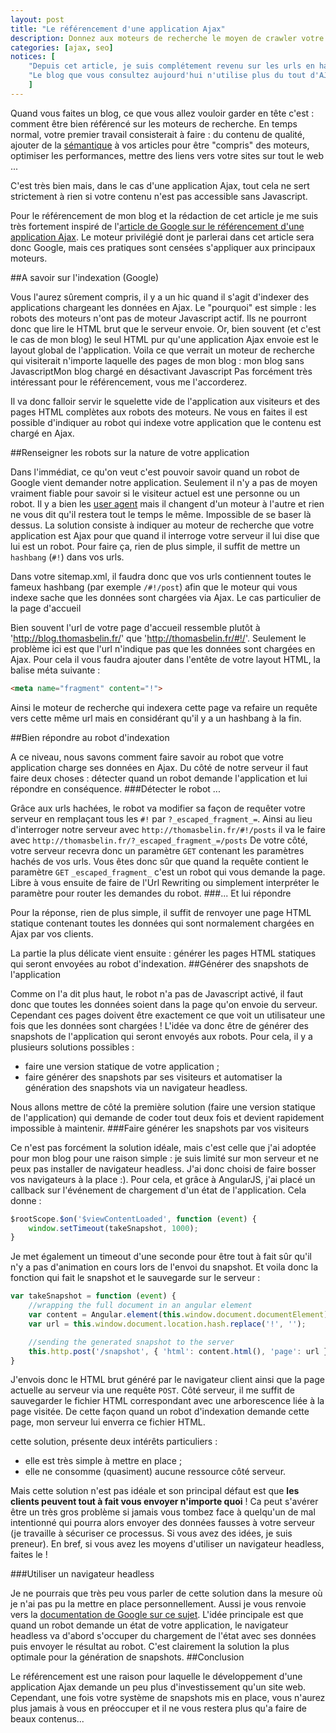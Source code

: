 ```yaml
---
layout: post
title: "Le référencement d'une application Ajax"
description: Donnez aux moteurs de recherche le moyen de crawler votre application ajax
categories: [ajax, seo]
notices: [
    "Depuis cet article, je suis complétement revenu sur les urls en hashbang au profit des urls HTML5. Aujourd'hui, je ne vous conseille pas d'utiliser les hashbang. Pour comprendre pourquoi je vous invite à lire l'article [passer des url hashbang aux urls HTML5](/p/passer-des-urls-hashbang-au-html5-pushstate/).",
    "Le blog que vous consultez aujourd'hui n'utilise plus du tout d'AJAX pour charger son conenu."
    ]
---
```

Quand vous faites un blog, ce que vous allez vouloir garder en tête c'est : comment être bien référencé sur les moteurs de recherche. En temps normal, votre premier travail consisterait à faire : du contenu de qualité, ajouter de la [sémantique](http://googlewebmastercentral.blogspot.fr/2012/07/on-web-semantics.html) à vos articles pour être "compris" des moteurs, optimiser les performances, mettre des liens vers votre sites sur tout le web ...

C'est très bien mais, dans le cas d'une application Ajax, tout cela ne sert strictement à rien si votre contenu n'est pas accessible sans Javascript.

Pour le référencement de mon blog et la rédaction de cet article je me suis très fortement inspiré de l'[article de Google sur le référencement d'une application Ajax](https://developers.google.com/webmasters/ajax-crawling/). Le moteur privilégié dont je parlerai dans cet article sera donc Google, mais ces pratiques sont censées s'appliquer aux principaux moteurs.

##A savoir sur l'indexation (Google)

Vous l'aurez sûrement compris, il y a un hic quand il s'agit d'indexer des applications chargeant les données en Ajax. Le "pourquoi" est simple : les robots des moteurs n'ont pas de moteur Javascript actif. Ils ne pourront donc que lire le HTML brut que le serveur envoie. Or, bien souvent (et c'est le cas de mon blog) le seul HTML pur qu'une application Ajax envoie est le layout global de l'application.
Voila ce que verrait un moteur de recherche qui visiterait n'importe laquelle des pages de mon blog :
mon blog sans JavascriptMon blog chargé en désactivant Javascript
Pas forcément très intéressant pour le référencement, vous me l'accorderez.

Il va donc falloir servir le squelette vide de l'application aux visiteurs et des pages HTML complètes aux robots des moteurs. Ne vous en faites il est possible d'indiquer au robot qui indexe votre application que le contenu est chargé en Ajax.

##Renseigner les robots sur la nature de votre application

Dans l'immédiat, ce qu'on veut c'est pouvoir savoir quand un robot de Google vient demander notre application. Seulement il n'y a pas de moyen vraiment fiable pour savoir si le visiteur actuel est une personne ou un robot. Il y a bien les [user agent](http://fr.wikipedia.org/wiki/User-Agent) mais il changent d'un moteur à l'autre et rien ne vous dit qu'il restera tout le temps le même. Impossible de se baser là dessus.
La solution consiste à indiquer au moteur de recherche que votre application est Ajax pour que quand il interroge votre serveur il lui dise que lui est un robot. Pour faire ça, rien de plus simple, il suffit de mettre un `hashbang` (`#!`) dans vos urls.

Dans votre sitemap.xml, il faudra donc que vos urls contiennent toutes le fameux hashbang (par exemple `/#!/post`) afin que le moteur qui vous indexe sache que les données sont chargées via Ajax.
Le cas particulier de la page d'accueil

Bien souvent l'url de votre page d'accueil ressemble plutôt à 'http://blog.thomasbelin.fr/' que 'http://thomasbelin.fr/#!/'. Seulement le problème ici est que l'url n'indique pas que les données sont chargées en Ajax. Pour cela il vous faudra ajouter dans l'entête de votre layout HTML, la balise méta suivante :

```html
<meta name="fragment" content="!">
```

Ainsi le moteur de recherche qui indexera cette page va refaire un requête vers cette même url mais en considérant qu'il y a un hashbang à la fin.

##Bien répondre au robot d'indexation

A ce niveau, nous savons comment faire savoir au robot que votre application charge ses données en Ajax. Du côté de notre serveur il faut faire deux choses : détecter quand un robot demande l'application et lui répondre en conséquence.
###Détecter le robot ...

Grâce aux urls hachées, le robot va modifier sa façon de requêter votre serveur en remplaçant tous les `#!` par `?_escaped_fragment_=`. Ainsi au lieu d'interroger notre serveur avec `http://thomasbelin.fr/#!/posts` il va le faire avec `http://thomasbelin.fr/?_escaped_fragment_=/posts`
De votre côté, votre serveur recevra donc un paramètre `GET` contenant les paramètres hachés de vos urls. Vous êtes donc sûr que quand la requête contient le paramètre `GET` `_escaped_fragment_` c'est un robot qui vous demande la page. Libre à vous ensuite de faire de l'Url Rewriting ou simplement interpréter le paramètre pour router les demandes du robot.
###... Et lui répondre

Pour la réponse, rien de plus simple, il suffit de renvoyer une page HTML statique contenant toutes les données qui sont normalement chargées en Ajax par vos clients.

La partie la plus délicate vient ensuite : générer les pages HTML statiques qui seront envoyées au robot d'indexation.
##Générer des snapshots de l'application

Comme on l'a dit plus haut, le robot n'a pas de Javascript activé, il faut donc que toutes les données soient dans la page qu'on envoie du serveur. Cependant ces pages doivent être exactement ce que voit un utilisateur une fois que les données sont chargées ! L'idée va donc être de générer des snapshots de l'application qui seront envoyés aux robots. Pour cela, il y a plusieurs solutions possibles :

- faire une version statique de votre application ;
- faire générer des snapshots par ses visiteurs et automatiser la génération des snapshots via un navigateur headless.

Nous allons mettre de côté la première solution (faire une version statique de l'application) qui demande de coder tout deux fois et devient rapidement impossible à maintenir.
###Faire générer les snapshots par vos visiteurs

Ce n'est pas forcément la solution idéale, mais c'est celle que j'ai adoptée pour mon blog pour une raison simple : je suis limité sur mon serveur et ne peux pas installer de navigateur headless. J'ai donc choisi de faire bosser vos navigateurs à la place :).
Pour cela, et grâce à AngularJS, j'ai placé un callback sur l'événement de chargement d'un état de l'application. Cela donne :

```javascript
$rootScope.$on('$viewContentLoaded', function (event) {
    window.setTimeout(takeSnapshot, 1000);
}
```

Je met également un timeout d'une seconde pour être tout à fait sûr qu'il n'y a pas d'animation en cours lors de l'envoi du snapshot. Et voila donc la fonction qui fait le snapshot et le sauvegarde sur le serveur :

```javascript
var takeSnapshot = function (event) {
    //wrapping the full document in an angular element
    var content = Angular.element(this.window.document.documentElement);
    var url = this.window.document.location.hash.replace('!', '');

    //sending the generated snapshot to the server
    this.http.post('/snapshot', { 'html': content.html(), 'page': url });
}
```

J'envois donc le HTML brut généré par le navigateur client ainsi que la page actuelle au serveur via une requête `POST`.
Côté serveur, il me suffit de sauvegarder le fichier HTML correspondant avec une arborescence liée à la page visitée. De cette façon quand un robot d'indexation demande cette page, mon serveur lui enverra ce fichier HTML.

cette solution, présente deux intérêts particuliers :

- elle est très simple à mettre en place ;
- elle ne consomme (quasiment) aucune ressource côté serveur.

Mais cette solution n'est pas idéale et son principal défaut est que **les clients peuvent tout à fait vous envoyer n'importe quoi** ! Ca peut s'avérer être un très gros problème si jamais vous tombez face à quelqu'un de mal intentionné qui pourra alors envoyer des données fausses à votre serveur (je travaille à sécuriser ce processus. Si vous avez des idées, je suis preneur). En bref, si vous avez les moyens d'utiliser un navigateur headless, faites le !

###Utiliser un navigateur headless

Je ne pourrais que très peu vous parler de cette solution dans la mesure où je n'ai pas pu la mettre en place personnellement. Aussi je vous renvoie vers la [documentation de Google sur ce sujet](https://developers.google.com/webmasters/ajax-crawling/docs/html-snapshot). L'idée principale est que quand un robot demande un état de votre application, le navigateur headless va d'abord s'occuper du chargement de l'état avec ses données puis envoyer le résultat au robot. C'est clairement la solution la plus optimale pour la génération de snapshots.
##Conclusion

Le référencement est une raison pour laquelle le développement d'une application Ajax demande un peu plus d'investissement qu'un site web. Cependant, une fois votre système de snapshots mis en place, vous n'aurez plus jamais à vous en préoccuper et il ne vous restera plus qu'a faire de beaux contenus...
